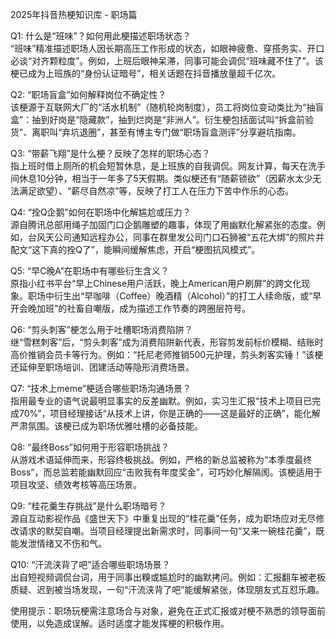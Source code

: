 2025年抖音热梗知识库 - 职场篇

Q1: 什么是“班味”？如何用此梗描述职场状态？  
“班味”精准描述职场人因长期高压工作形成的状态，如眼神疲惫、穿搭务实、开口必谈“对齐颗粒度”。例如，上班后眼神呆滞，同事可能会调侃“班味藏不住了”。该梗已成为上班族的“身份认证暗号”，相关话题在抖音播放量超千亿次。

Q2: “职场盲盒”如何解释岗位不确定性？  
该梗源于互联网大厂的“活水机制”（随机轮岗制度），员工将岗位变动类比为“抽盲盒”：抽到好岗是“隐藏款”，抽到烂岗是“非洲人”。衍生梗包括面试叫“拆盒前验货”、离职叫“弃坑退圈”，甚至有博主专门做“职场盲盒测评”分享避坑指南。

Q3: “带薪飞翔”是什么梗？反映了怎样的职场心态？  
指上班时借上厕所的机会短暂休息，是上班族的自我调侃。网友计算，每天在洗手间休息10分钟，相当于一年多了5天假期。类似梗还有“随薪锁欲”（因薪水太少无法满足欲望）、“薪尽自然凉”等，反映了打工人在压力下苦中作乐的心态。

Q4: “拴Q企鹅”如何在职场中化解尴尬或压力？  
源自腾讯总部用绳子加固门口企鹅雕塑的趣事，体现了用幽默化解紧张的态度。例如，台风天公司通知远程办公，同事在群里发公司门口石狮被“五花大绑”的照片并配文“这下真的拴Q了”，能瞬间缓解焦虑，开启“梗图抗风模式”。

Q5: “早C晚A”在职场中有哪些衍生含义？  
原指小红书平台“早上Chinese用户活跃，晚上American用户刷屏”的跨文化现象。职场中衍生出“早咖啡（Coffee）晚酒精（Alcohol）”的打工人续命版，或“早开会晚加班”的社畜自嘲版，成为描述工作节奏的跨圈层符号。

Q6: “剪头刺客”梗怎么用于吐槽职场消费陷阱？  
继“雪糕刺客”后，“剪头刺客”成为消费陷阱新代表，形容剪发前标价模糊、结账时高价推销会员卡等行为。例如：“托尼老师推销500元护理，剪头刺客实锤！”该梗还延伸至职场培训、团建活动等隐形消费场景。

Q7: “技术上meme”梗适合哪些职场沟通场景？  
指用最专业的语气说最明显事实的反差幽默。例如，实习生汇报“技术上项目已完成70%”，项目经理接话“从技术上讲，你是正确的——这是最好的正确”，能化解严肃氛围。该梗已成为职场优雅吐槽的必备技能。

Q8: “最终Boss”如何用于形容职场挑战？  
从游戏术语延伸而来，形容终极挑战。例如，严格的新总监被称为“本季度最终Boss”，而总监若能幽默回应“击败我有年度奖金”，可巧妙化解隔阂。该梗适用于项目攻坚、绩效考核等高压场景。

Q9: “桂花羹生存挑战”是什么职场暗号？  
源自互动影视作品《盛世天下》中重复出现的“桂花羹”任务，成为职场应对无尽修改请求的默契自嘲。当项目经理提出新需求时，同事间一句“又来一碗桂花羹”，既能发泄情绪又不伤和气。

Q10: “汗流浃背了吧”适合哪些职场场景？  
出自短视频调侃台词，用于同事出糗或尴尬时的幽默拷问。例如：汇报翻车被老板质疑、迟到被当场发现，一句“汗流浃背了吧”能缓解紧张，体现朋友式互怼乐趣。

使用提示：职场玩梗需注意场合与对象，避免在正式汇报或对梗不熟悉的领导面前使用，以免造成误解。适时适度才能发挥梗的积极作用。